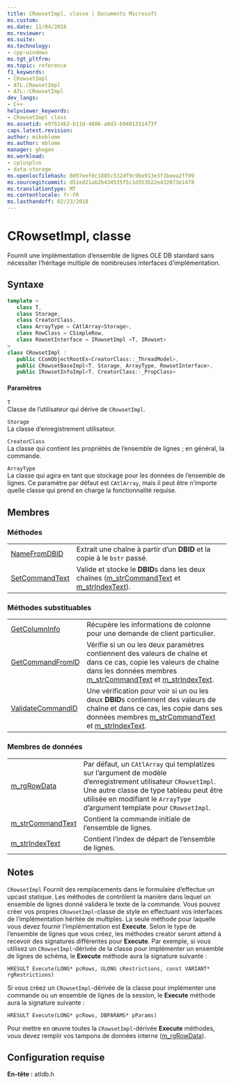 ```yaml
---
title: CRowsetImpl, classe | Documents Microsoft
ms.custom: 
ms.date: 11/04/2016
ms.reviewer: 
ms.suite: 
ms.technology:
- cpp-windows
ms.tgt_pltfrm: 
ms.topic: reference
f1_keywords:
- CRowsetImpl
- ATL.CRowsetImpl
- ATL::CRowsetImpl
dev_langs:
- C++
helpviewer_keywords:
- CRowsetImpl class
ms.assetid: e97614b3-b11d-4806-a0d3-b9401331473f
caps.latest.revision: 
author: mikeblome
ms.author: mblome
manager: ghogen
ms.workload:
- cplusplus
- data-storage
ms.openlocfilehash: 0d97eefdc1885c532df9c9be913e3f1beea2ff09
ms.sourcegitcommit: d51ed21ab2b434535f5c1d553b22e432073e1478
ms.translationtype: MT
ms.contentlocale: fr-FR
ms.lasthandoff: 02/23/2018
---
```

# <a name="crowsetimpl-class"></a>CRowsetImpl, classe
Fournit une implémentation d’ensemble de lignes OLE DB standard sans nécessiter l’héritage multiple de nombreuses interfaces d’implémentation.  
  
## <a name="syntax"></a>Syntaxe

```cpp
template <  
   class T,  
   class Storage,  
   class CreatorClass,  
   class ArrayType = CAtlArray<Storage>,   
   class RowClass = CSimpleRow,   
   class RowsetInterface = IRowsetImpl <T, IRowset>   
>  
class CRowsetImpl :    
   public CComObjectRootEx<CreatorClass::_ThreadModel>,   
   public CRowsetBaseImpl<T, Storage, ArrayType, RowsetInterface>,   
   public IRowsetInfoImpl<T, CreatorClass::_PropClass>  
```  
  
#### <a name="parameters"></a>Paramètres  
 `T`  
 Classe de l’utilisateur qui dérive de `CRowsetImpl`.  
  
 `Storage`  
 La classe d’enregistrement utilisateur.  
  
 `CreatorClass`  
 La classe qui contient les propriétés de l’ensemble de lignes ; en général, la commande.  
  
 `ArrayType`  
 La classe qui agira en tant que stockage pour les données de l’ensemble de lignes. Ce paramètre par défaut est `CAtlArray`, mais il peut être n’importe quelle classe qui prend en charge la fonctionnalité requise.  
  
## <a name="members"></a>Membres  
  
### <a name="methods"></a>Méthodes  
  
|||  
|-|-|  
|[NameFromDBID](../../data/oledb/crowsetimpl-namefromdbid.md)|Extrait une chaîne à partir d’un **DBID** et la copie à le `bstr` passé.|  
|[SetCommandText](../../data/oledb/crowsetimpl-setcommandtext.md)|Valide et stocke le **DBID**s dans les deux chaînes ([m_strCommandText](../../data/oledb/crowsetimpl-m-strcommandtext.md) et [m_strIndexText](../../data/oledb/crowsetimpl-m-strindextext.md)).|  
  
### <a name="overridable-methods"></a>Méthodes substituables  
  
|||  
|-|-|  
|[GetColumnInfo](../../data/oledb/crowsetimpl-getcolumninfo.md)|Récupère les informations de colonne pour une demande de client particulier.|  
|[GetCommandFromID](../../data/oledb/crowsetimpl-getcommandfromid.md)|Vérifie si un ou les deux paramètres contiennent des valeurs de chaîne et dans ce cas, copie les valeurs de chaîne dans les données membres [m_strCommandText](../../data/oledb/crowsetimpl-m-strcommandtext.md) et [m_strIndexText](../../data/oledb/crowsetimpl-m-strindextext.md).|  
|[ValidateCommandID](../../data/oledb/crowsetimpl-validatecommandid.md)|Une vérification pour voir si un ou les deux **DBID**s contiennent des valeurs de chaîne et dans ce cas, les copie dans ses données membres [m_strCommandText](../../data/oledb/crowsetimpl-m-strcommandtext.md) et [m_strIndexText](../../data/oledb/crowsetimpl-m-strindextext.md).|  
  
### <a name="data-members"></a>Membres de données  
  
|||  
|-|-|  
|[m_rgRowData](../../data/oledb/crowsetimpl-m-rgrowdata.md)|Par défaut, un `CAtlArray` qui templatizes sur l’argument de modèle d’enregistrement utilisateur `CRowsetImpl`. Une autre classe de type tableau peut être utilisée en modifiant le `ArrayType` d’argument template pour `CRowsetImpl`.|  
|[m_strCommandText](../../data/oledb/crowsetimpl-m-strcommandtext.md)|Contient la commande initiale de l’ensemble de lignes.|  
|[m_strIndexText](../../data/oledb/crowsetimpl-m-strindextext.md)|Contient l’index de départ de l’ensemble de lignes.|  
  
## <a name="remarks"></a>Notes  
 `CRowsetImpl` Fournit des remplacements dans le formulaire d’effectue un upcast statique. Les méthodes de contrôlent la manière dans lequel un ensemble de lignes donné validera le texte de la commande. Vous pouvez créer vos propres `CRowsetImpl`-classe de style en effectuant vos interfaces de l’implémentation héritée de multiples. La seule méthode pour laquelle vous devez fournir l’implémentation est **Execute**. Selon le type de l’ensemble de lignes que vous créez, les méthodes creator seront attend à recevoir des signatures différentes pour **Execute**. Par exemple, si vous utilisez un `CRowsetImpl`-dérivée de la classe pour implémenter un ensemble de lignes de schéma, le **Execute** méthode aura la signature suivante :  
  
 `HRESULT Execute(LONG* pcRows, ULONG cRestrictions, const VARIANT* rgRestrictions)`  
  
 Si vous créez un `CRowsetImpl`-dérivée de la classe pour implémenter une commande ou un ensemble de lignes de la session, le **Execute** méthode aura la signature suivante :  
  
 `HRESULT Execute(LONG* pcRows, DBPARAMS* pParams)`  
  
 Pour mettre en œuvre toutes la `CRowsetImpl`-dérivée **Execute** méthodes, vous devez remplir vos tampons de données interne ([m_rgRowData](../../data/oledb/crowsetimpl-m-rgrowdata.md)).  
  
## <a name="requirements"></a>Configuration requise  
 **En-tête :** atldb.h